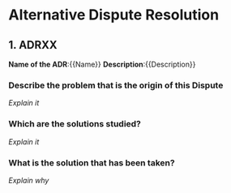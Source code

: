 # Alternative Dispute Resolution
## 1. ADRXX
**Name of the ADR**:{{Name}}
**Description**:{{Description}}
### Describe the problem that is the origin of this Dispute
_Explain it_
### Which are the solutions studied?
_Explain it_
### What is the solution that has been taken?
_Explain why_
